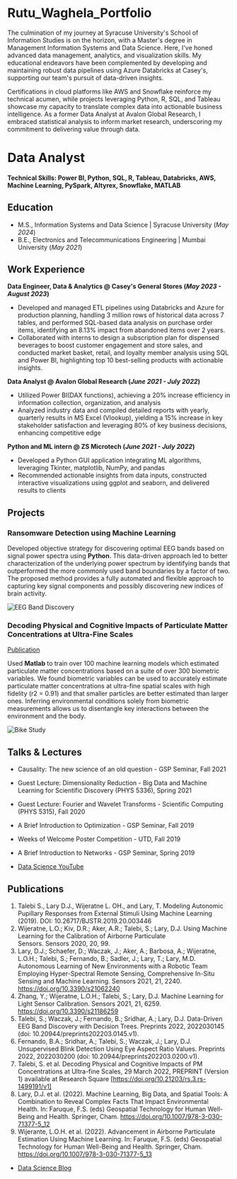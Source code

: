 # Rutu_Waghela_Portfolio
The culmination of my journey at Syracuse University's School of Information Studies is on the horizon, with a Master's degree in Management Information Systems and Data Science. Here, I've honed advanced data management, analytics, and visualization skills. My educational endeavors have been complemented by developing and maintaining robust data pipelines using Azure Databricks at Casey's, supporting our team's pursuit of data-driven insights.

Certifications in cloud platforms like AWS and Snowflake reinforce my technical acumen, while projects leveraging Python, R, SQL, and Tableau showcase my capacity to translate complex data into actionable business intelligence. As a former Data Analyst at Avalon Global Research, I embraced statistical analysis to inform market research, underscoring my commitment to delivering value through data. 

# Data Analyst

#### Technical Skills: Power BI, Python, SQL, R, Tableau, Databricks, AWS, Machine Learning, PySpark, Altyrex, Snowflake, MATLAB

## Education						       		
- M.S., Information Systems and Data Science	| Syracuse University (_May 2024_)	 			        		
- B.E., Electronics and Telecommunications Engineering | Mumbai University (_May 2021_)

## Work Experience
**Data Engineer, Data & Analytics @ Casey's General Stores (_May 2023 - August 2023_)**
- Developed and managed ETL pipelines using Databricks and Azure for production planning, handling 3 million rows of historical data across 7 tables, and performed SQL-based data analysis on purchase order items, identifying an 8.13% impact from abandoned items over 2 years.
- Collaborated with interns to design a subscription plan for dispensed beverages to boost customer engagement and store sales, and conducted market basket, retail, and loyalty member analysis using SQL and Power BI, highlighting top 10 best-selling products with actionable insights.
  
**Data Analyst @ Avalon Global Research (_June 2021 - July 2022_)**
- Utilized Power BI(DAX functions), achieving a 20% increase efficiency in information collection, organization, and analysis
- Analyzed industry data and compiled detailed reports with yearly, quarterly results in MS Excel (Vlookup), yielding a 15% 
increase in key stakeholder satisfaction and leveraging 80% of key business decisions, enhancing competitive edge

**Python and ML intern @ ZS Microtech (_June 2021 - July 2022_)**
- Developed a Python GUI application integrating ML algorithms, leveraging Tkinter, matplotlib, NumPy, and pandas
- Recommended actionable insights from data inputs, constructed interactive visualizations using ggplot and seaborn, and 
delivered results to clients

## Projects
### Ransomware Detection using Machine Learning

Developed objective strategy for discovering optimal EEG bands based on signal power spectra using **Python**. This data-driven approach led to better characterization of the underlying power spectrum by identifying bands that outperformed the more commonly used band boundaries by a factor of two. The proposed method provides a fully automated and flexible approach to capturing key signal components and possibly discovering new indices of brain activity.

![EEG Band Discovery](/assets/img/eeg_band_discovery.jpeg)

### Decoding Physical and Cognitive Impacts of Particulate Matter Concentrations at Ultra-Fine Scales
[Publication](https://www.mdpi.com/1424-8220/22/11/4240)

Used **Matlab** to train over 100 machine learning models which estimated particulate matter concentrations based on a suite of over 300 biometric variables. We found biometric variables can be used to accurately estimate particulate matter concentrations at ultra-fine spatial scales with high fidelity (r2 = 0.91) and that smaller particles are better estimated than larger ones. Inferring environmental conditions solely from biometric measurements allows us to disentangle key interactions between the environment and the body.

![Bike Study](/assets/img/bike_study.jpeg)

## Talks & Lectures
- Causality: The new science of an old question - GSP Seminar, Fall 2021
- Guest Lecture: Dimensionality Reduction - Big Data and Machine Learning for Scientific Discovery (PHYS 5336), Spring 2021
- Guest Lecture: Fourier and Wavelet Transforms - Scientific Computing (PHYS 5315), Fall 2020
- A Brief Introduction to Optimization - GSP Seminar, Fall 2019
- Weeks of Welcome Poster Competition - UTD, Fall 2019
- A Brief Introduction to Networks - GSP Seminar, Spring 2019

- [Data Science YouTube](https://www.youtube.com/channel/UCa9gErQ9AE5jT2DZLjXBIdA)

## Publications
1. Talebi S., Lary D.J., Wijeratne L. OH., and Lary, T. Modeling Autonomic Pupillary Responses from External Stimuli Using Machine Learning (2019). DOI: 10.26717/BJSTR.2019.20.003446
2. Wijeratne, L.O.; Kiv, D.R.; Aker, A.R.; Talebi, S.; Lary, D.J. Using Machine Learning for the Calibration of Airborne Particulate Sensors. Sensors 2020, 20, 99.
3. Lary, D.J.; Schaefer, D.; Waczak, J.; Aker, A.; Barbosa, A.; Wijeratne, L.O.H.; Talebi, S.; Fernando, B.; Sadler, J.; Lary, T.; Lary, M.D. Autonomous Learning of New Environments with a Robotic Team Employing Hyper-Spectral Remote Sensing, Comprehensive In-Situ Sensing and Machine Learning. Sensors 2021, 21, 2240. https://doi.org/10.3390/s21062240
4. Zhang, Y.; Wijeratne, L.O.H.; Talebi, S.; Lary, D.J. Machine Learning for Light Sensor Calibration. Sensors 2021, 21, 6259. https://doi.org/10.3390/s21186259
5. Talebi, S.; Waczak, J.; Fernando, B.; Sridhar, A.; Lary, D.J. Data-Driven EEG Band Discovery with Decision Trees. Preprints 2022, 2022030145 (doi: 10.20944/preprints202203.0145.v1).
6. Fernando, B.A.; Sridhar, A.; Talebi, S.; Waczak, J.; Lary, D.J. Unsupervised Blink Detection Using Eye Aspect Ratio Values. Preprints 2022, 2022030200 (doi: 10.20944/preprints202203.0200.v1).
7. Talebi, S. et al. Decoding Physical and Cognitive Impacts of PM Concentrations at Ultra-fine Scales, 29 March 2022, PREPRINT (Version 1) available at Research Square [https://doi.org/10.21203/rs.3.rs-1499191/v1]
8. Lary, D.J. et al. (2022). Machine Learning, Big Data, and Spatial Tools: A Combination to Reveal Complex Facts That Impact Environmental Health. In: Faruque, F.S. (eds) Geospatial Technology for Human Well-Being and Health. Springer, Cham. https://doi.org/10.1007/978-3-030-71377-5_12
9. Wijerante, L.O.H. et al. (2022). Advancement in Airborne Particulate Estimation Using Machine Learning. In: Faruque, F.S. (eds) Geospatial Technology for Human Well-Being and Health. Springer, Cham. https://doi.org/10.1007/978-3-030-71377-5_13

- [Data Science Blog](https://medium.com/@shawhin)
